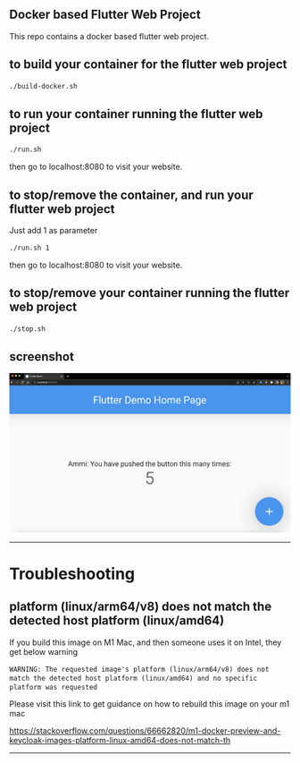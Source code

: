 ## Docker based Flutter Web Project 

This repo contains a docker based flutter web project. 

## to build your container for the flutter web project 
```bash
./build-docker.sh
```

## to run your container running the flutter web project 
```bash
./run.sh
```

then go to localhost:8080 to visit your website.

## to stop/remove the container, and run your flutter web project 
Just add 1 as parameter

```bash
./run.sh 1
```

then go to localhost:8080 to visit your website.


## to stop/remove your container running the flutter web project 
```bash
./stop.sh
```

## screenshot
![Screenshot](./docs/Screenshot%202023-02-22%20at%202.15.51%20AM.png)

---

# Troubleshooting 

## platform (linux/arm64/v8) does not match the detected host platform (linux/amd64)
If you build this image on M1 Mac, and then someone uses it on Intel, they get below warning 

```
WARNING: The requested image's platform (linux/arm64/v8) does not match the detected host platform (linux/amd64) and no specific platform was requested
```

Please visit this link to get guidance on how to rebuild this image on your m1 mac

https://stackoverflow.com/questions/66662820/m1-docker-preview-and-keycloak-images-platform-linux-amd64-does-not-match-th

---
